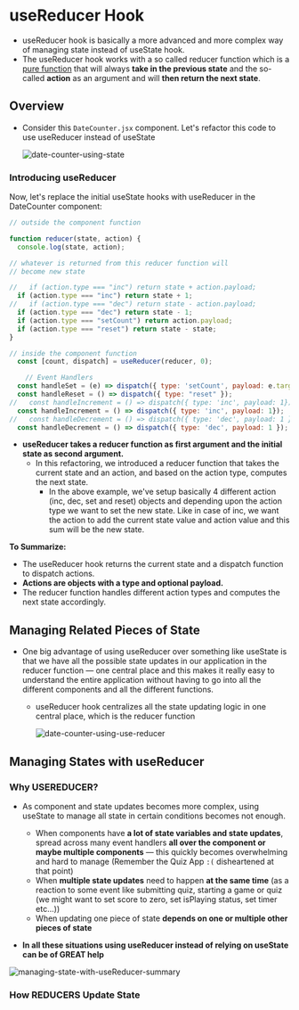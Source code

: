 # useReducer Hook

- useReducer hook is basically a more advanced and more complex way of managing state instead of useState hook.
- The useReducer hook works with a so called reducer function which is a [pure function](./React%20Working%20Behind%20Scenes.md#pure-vs-impure-functions) that will always **take in the previous state** and the so-called **action** as an argument and will **then return the next state**.

## Overview

- Consider this `DateCounter.jsx` component. Let's refactor this code to use useReducer instead of useState

    ![date-counter-using-state](../imgs/date-counter-component-using-state.png)

### Introducing useReducer

Now, let's replace the initial useState hooks with useReducer in the DateCounter component:

```jsx
// outside the component function

function reducer(state, action) {
  console.log(state, action);

// whatever is returned from this reducer function will
// become new state

//   if (action.type === "inc") return state + action.payload;
  if (action.type === "inc") return state + 1;
//   if (action.type === "dec") return state - action.payload;
  if (action.type === "dec") return state - 1;
  if (action.type === "setCount") return action.payload;
  if (action.type === "reset") return state - state;
}

// inside the component function
  const [count, dispatch] = useReducer(reducer, 0);

    // Event Handlers
  const handleSet = (e) => dispatch({ type: 'setCount', payload: e.target.value });
  const handleReset = () => dispatch({ type: "reset" });
//   const handleIncrement = () => dispatch({ type: 'inc', payload: 1});
  const handleIncrement = () => dispatch({ type: 'inc', payload: 1});
//   const handleDecrement = () => dispatch({ type: 'dec', payload: 1 });
  const handleDecrement = () => dispatch({ type: 'dec', payload: 1 });
```

- **useReducer takes a reducer function as first argument and the initial state as second argument.**
  - In this refactoring, we introduced a reducer function that takes the current state and an action, and based on the action type, computes the next state.
    - In the above example, we've setup basically 4 different action (inc, dec, set and reset) objects and depending upon the action type we want to set the new state. Like in case of inc, we want the action to add the current state value and action value and this sum will be the new state.

**To Summarize:**

- The useReducer hook returns the current state and a dispatch function to dispatch actions.
- **Actions are objects with a type and optional payload.**
- The reducer function handles different action types and computes the next state accordingly.

## Managing Related Pieces of State

- One big advantage of using useReducer over something like useState is that we have all the possible state updates in our application in the reducer function &mdash; one central place and this makes it really easy to understand the entire application without having to go into all the different components and all the different functions.
  - useReducer hook centralizes all the state updating logic in one central place, which is the reducer function

    ![date-counter-using-use-reducer](../imgs/date-counter-component-using-reducer.png)

## Managing States with useReducer

### Why USEREDUCER?

- As component and state updates becomes more complex, using useState to manage all state in certain conditions becomes not enough.
  - When components have **a lot of state variables and state updates**, spread across many event handlers **all over the component or maybe multiple components** &mdash; this quickly becomes overwhelming and hard to manage (Remember the Quiz App `:(` disheartened at that point)
  - When **multiple state updates** need to happen **at the same time** (as a reaction to some event like submitting quiz, starting a game or quiz (we might want to set score to zero, set isPlaying status, set timer etc...))
  - When updating one piece of state **depends on one or multiple other pieces of state**

- **In all these situations using useReducer instead of relying on useState can be of GREAT help**

![managing-state-with-useReducer-summary](../imgs/managin-state-with-useReducer.jpg)

### How REDUCERS Update State
